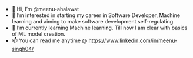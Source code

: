 - 👋 Hi, I’m @meenu-ahalawat
- 👀 I’m interested in starting my career in Software Developer, Machine learning and aiming to make software development self-regulating.
- 🌱 I’m currently learning Machine learning. Till now I am clear with basics of ML model creation.
- 📫 You can read me anytime @ https://www.linkedin.com/in/meenu-singh04/


